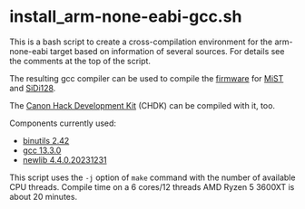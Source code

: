 install_arm-none-eabi-gcc.sh
============================

This is a bash script to create a cross-compilation environment for the arm-none-eabi target based on information of several sources. For details see the comments at the top of the script.

The resulting gcc compiler can be used to compile the [firmware](https://github.com/mist-devel/mist-firmware) for [MiST](https://github.com/mist-devel/mist-board/wiki) and [SiDi128](https://github.com/ManuFerHi/SiDi-FPGA/wiki).

The [Canon Hack Development Kit](https://chdk.fandom.com/wiki/CHDK) (CHDK) can be compiled with it, too.

Components currently used:
* [binutils 2.42](https://ftp.gnu.org/gnu/binutils/)
* [gcc 13.3.0](https://ftp.gnu.org/gnu/gcc/)
* [newlib 4.4.0.20231231](https://sourceware.org/pub/newlib/)

This script uses the `-j` option of `make` command with the number of available CPU threads. Compile time on a 6 cores/12 threads AMD Ryzen 5 3600XT is about 20 minutes.
